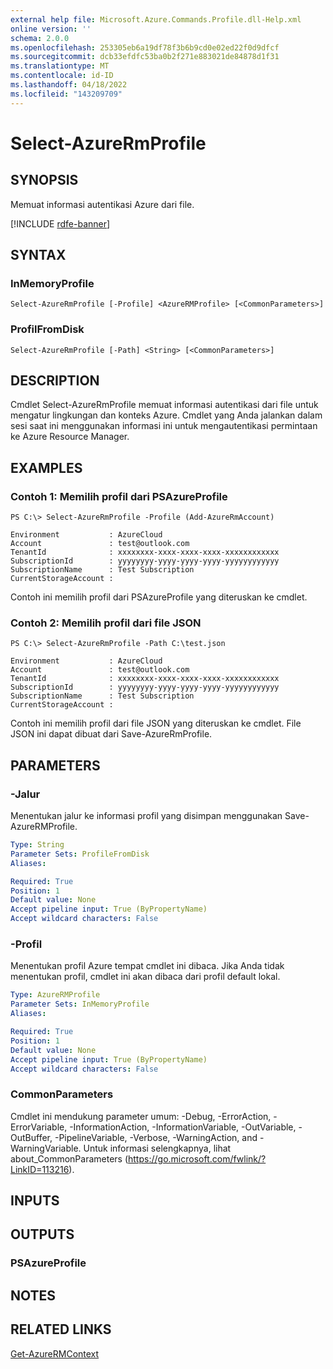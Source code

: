 ```yaml
---
external help file: Microsoft.Azure.Commands.Profile.dll-Help.xml
online version: ''
schema: 2.0.0
ms.openlocfilehash: 253305eb6a19df78f3b6b9cd0e02ed22f0d9dfcf
ms.sourcegitcommit: dcb33efdfc53ba0b2f271e883021de84878d1f31
ms.translationtype: MT
ms.contentlocale: id-ID
ms.lasthandoff: 04/18/2022
ms.locfileid: "143209709"
---
```

# Select-AzureRmProfile

## SYNOPSIS
Memuat informasi autentikasi Azure dari file.

[!INCLUDE [rdfe-banner](../../includes/rdfe-banner.md)]

## SYNTAX

### InMemoryProfile
```
Select-AzureRmProfile [-Profile] <AzureRMProfile> [<CommonParameters>]
```

### ProfilFromDisk
```
Select-AzureRmProfile [-Path] <String> [<CommonParameters>]
```

## DESCRIPTION
Cmdlet Select-AzureRmProfile memuat informasi autentikasi dari file untuk mengatur lingkungan dan konteks Azure.
Cmdlet yang Anda jalankan dalam sesi saat ini menggunakan informasi ini untuk mengautentikasi permintaan ke Azure Resource Manager.

## EXAMPLES

### Contoh 1: Memilih profil dari PSAzureProfile
```
PS C:\> Select-AzureRmProfile -Profile (Add-AzureRmAccount)

Environment           : AzureCloud
Account               : test@outlook.com
TenantId              : xxxxxxxx-xxxx-xxxx-xxxx-xxxxxxxxxxxx
SubscriptionId        : yyyyyyyy-yyyy-yyyy-yyyy-yyyyyyyyyyyy
SubscriptionName      : Test Subscription
CurrentStorageAccount :
```

Contoh ini memilih profil dari PSAzureProfile yang diteruskan ke cmdlet.

### Contoh 2: Memilih profil dari file JSON
```
PS C:\> Select-AzureRmProfile -Path C:\test.json

Environment           : AzureCloud
Account               : test@outlook.com
TenantId              : xxxxxxxx-xxxx-xxxx-xxxx-xxxxxxxxxxxx
SubscriptionId        : yyyyyyyy-yyyy-yyyy-yyyy-yyyyyyyyyyyy
SubscriptionName      : Test Subscription
CurrentStorageAccount :
```

Contoh ini memilih profil dari file JSON yang diteruskan ke cmdlet. File JSON ini dapat dibuat dari Save-AzureRmProfile.

## PARAMETERS

### -Jalur
Menentukan jalur ke informasi profil yang disimpan menggunakan Save-AzureRMProfile.

```yaml
Type: String
Parameter Sets: ProfileFromDisk
Aliases: 

Required: True
Position: 1
Default value: None
Accept pipeline input: True (ByPropertyName)
Accept wildcard characters: False
```

### -Profil
Menentukan profil Azure tempat cmdlet ini dibaca.
Jika Anda tidak menentukan profil, cmdlet ini akan dibaca dari profil default lokal.

```yaml
Type: AzureRMProfile
Parameter Sets: InMemoryProfile
Aliases: 

Required: True
Position: 1
Default value: None
Accept pipeline input: True (ByPropertyName)
Accept wildcard characters: False
```

### CommonParameters
Cmdlet ini mendukung parameter umum: -Debug, -ErrorAction, -ErrorVariable, -InformationAction, -InformationVariable, -OutVariable, -OutBuffer, -PipelineVariable, -Verbose, -WarningAction, and -WarningVariable. Untuk informasi selengkapnya, lihat about_CommonParameters (https://go.microsoft.com/fwlink/?LinkID=113216).

## INPUTS

## OUTPUTS

### PSAzureProfile

## NOTES

## RELATED LINKS

[Get-AzureRMContext]()

